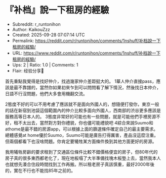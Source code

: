 # 『补档』說一下租房的經驗

- Subreddit: r_runtonihon
- Author: KaikouZzz
- Created: 2025-09-28 07:07:14 UTC
- Permalink: https://reddit.com/r/runtonihon/comments/1nshuff/补档說一下租房的經驗/
- URL: https://www.reddit.com/r/runtonihon/comments/1nshuff/补档說一下租房的經驗/
- Ups: 2 | Ratio: 1.0 | Comments: 1
- Flair: 经验分享🤝


首先重點我覺得是找好仲介，找過幾家仲介差距挺大的。
1華人仲介直接pass，應該是最不靠譜的，當然你如果初來乍到可以問問看了解下情況，然後找日本仲介，日語不行沒問題，他們大多會用機翻交流。

2態度不好的可以不用考慮了應該就不是面向外國人的，想隨便打發你，東京一般的話在新宿到池袋這個範圍內的仲介比較多面向外國人，西南部的渋谷更多應該是服務高等日本人的。
3態度非常好的可能也有一些問題，就是可能他們手裡房源不好，租不太出去，當然對方對你禮貌，你也儘可能禮貌吧
4綜合來說Suumo和athome是最不錯的房源app，可以根據上面的篩選條件確定自己的最主要需求。總體感覺at
home優於Suumo，Suumo可能是廣告打得厲害，產品沒這麼注重。但兩個都看下也沒啥問題。你肯定要犧牲某方面條件換到其他方面更好的房源。

我用犧牲房齡的要求租到了交通區位條件比較不錯價格便宜的房子，但80年代的房子真的很多東西都老化了，現在地板塌了大半準備找塊木板墊上去，當然我本人也就想先湊合住段時間找到工作再搬。所以租老房子真該慎重，最好2000年後的，實在不行也不能找85年之前的。


